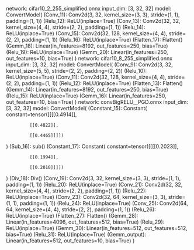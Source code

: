 network:	 cifar10_2_255_simplified.onnx
input_dim: 	 [3, 32, 32]
model:
ConvertModel(
  (Conv_11): Conv2d(3, 32, kernel_size=(3, 3), stride=(1, 1), padding=(1, 1))
  (Relu_12): ReLU(inplace=True)
  (Conv_13): Conv2d(32, 32, kernel_size=(4, 4), stride=(2, 2), padding=(1, 1))
  (Relu_14): ReLU(inplace=True)
  (Conv_15): Conv2d(32, 128, kernel_size=(4, 4), stride=(2, 2), padding=(1, 1))
  (Relu_16): ReLU(inplace=True)
  (Flatten_17): Flatten()
  (Gemm_18): Linear(in_features=8192, out_features=250, bias=True)
  (Relu_19): ReLU(inplace=True)
  (Gemm_20): Linear(in_features=250, out_features=10, bias=True)
)
network:	 cifar10_8_255_simplified.onnx
input_dim: 	 [3, 32, 32]
model:
ConvertModel(
  (Conv_9): Conv2d(3, 32, kernel_size=(5, 5), stride=(2, 2), padding=(2, 2))
  (Relu_10): ReLU(inplace=True)
  (Conv_11): Conv2d(32, 128, kernel_size=(4, 4), stride=(2, 2), padding=(1, 1))
  (Relu_12): ReLU(inplace=True)
  (Flatten_13): Flatten()
  (Gemm_14): Linear(in_features=8192, out_features=250, bias=True)
  (Relu_15): ReLU(inplace=True)
  (Gemm_16): Linear(in_features=250, out_features=10, bias=True)
)
network:	 convBigRELU__PGD.onnx
input_dim: 	 [3, 32, 32]
model:
ConvertModel(
  (Constant_15): Constant(
    constant=tensor([[[[0.4914]],
    
             [[0.4822]],
    
             [[0.4465]]]])
  )
  (Sub_16): sub()
  (Constant_17): Constant(
    constant=tensor([[[[0.2023]],
    
             [[0.1994]],
    
             [[0.2010]]]])
  )
  (Div_18): Div()
  (Conv_19): Conv2d(3, 32, kernel_size=(3, 3), stride=(1, 1), padding=(1, 1))
  (Relu_20): ReLU(inplace=True)
  (Conv_21): Conv2d(32, 32, kernel_size=(4, 4), stride=(2, 2), padding=(1, 1))
  (Relu_22): ReLU(inplace=True)
  (Conv_23): Conv2d(32, 64, kernel_size=(3, 3), stride=(1, 1), padding=(1, 1))
  (Relu_24): ReLU(inplace=True)
  (Conv_25): Conv2d(64, 64, kernel_size=(4, 4), stride=(2, 2), padding=(1, 1))
  (Relu_26): ReLU(inplace=True)
  (Flatten_27): Flatten()
  (Gemm_28): Linear(in_features=4096, out_features=512, bias=True)
  (Relu_29): ReLU(inplace=True)
  (Gemm_30): Linear(in_features=512, out_features=512, bias=True)
  (Relu_31): ReLU(inplace=True)
  (Gemm_output): Linear(in_features=512, out_features=10, bias=True)
)
